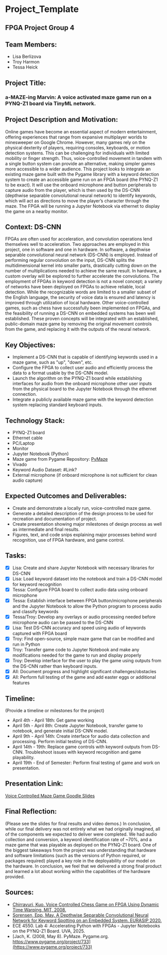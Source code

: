 # Project_Template

## FPGA Project Group 4

## Team Members:
- Lisa Berlizova
- Troy Harmon
- Tessa Heick

## Project Title:
### a-MAZE-ing Marvin: A voice activated maze game run on a PYNQ-Z1 board via TinyML network.


## Project Description and Motivation:
Online games have become an essential aspect of modern entertainment, offering experiences that
range from expansive multiplayer worlds to minesweeper on Google Chrome. However, many games rely
on the physical dexterity of players, requiring consoles, keyboards, or motion detection systems. This can
be challenging for individuals with limited mobility or finger strength. Thus, voice-controlled movement
in tandem with a single button system can provide an alternative, making simpler games more accessible
to a wider audience.
This project looks to integrate an existing maze game built with the Pygame library with a
keyword detection system to create an accessible game run on an FPGA board (the PYNQ-Z1 to be exact). It
will use the onboard microphone and button peripherals to capture audio from the player, which is then used
by the DS-CNN (depthwise separable convolutional neural network) to identify keywords, which will act as directions to move the player’s character through the maze. The FPGA will be running a Jupyter Notebook via ethernet to display the game on a nearby
monitor.

## Context: DS-CNN
FPGAs are often used for acceleration, and convolution operations lend themselves well to acceleration. Two approaches are employed in this project, one in software and one in hardware. In software, a depthwise separable convolutional neural network (DS-CNN) is employed. Instead of performing regular convolution on the input, DS-CNN splits the multidimensional kernel into smaller parts, drastically cutting down on the number of multiplications needed to achieve the same result. In hardware, a custom overlay will be explored to further accelerate the convolutions. 
The employment of FPGAs in keyword detection is not a novel concept; a variety of networks have been deployed on FPGAs to achieve reliable, local detection. While the recognizable words are limited to a smaller subset of the English language, the security of voice data is ensured and latency is improved through utilization of local hardware. Other voice-controlled games, such as chess have successfully been implemented on FPGAs, and the feasibility of running a DS-CNN on embedded systems has been well established. These proven concepts will be integrated with an established, public-domain maze game by removing the original movement controls from the game, and replacing it with the outputs of the neural network.

## Key Objectives:
- Implement a DS-CNN that is capable of identifying keywords used in a maze game, such as "up", "down", etc.
- Configure the FPGA to collect user audio and efficiently process the data to a format usable by the DS-CNN model.
- Launch the algorithm on the PYNQ-Z1 board while establishing interfaces for audio from the onboard microphone other user inputs from the physical board to the Jupyter Notebook through the ethernet connection.
- Integrate a publicly available maze game with the keyword detection system replacing standard keyboard inputs.

## Technology Stack:
- PYNQ-Z1 board
- Ethernet cable
- PC/Laptop
- Monitor
- Jupyter Notebook (Python)
- Maze game from Pygame Repository: [PyMaze](https://www.pygame.org/project/733)
- Vivado
- Keyword Audio Dataset: #Link?
- External microphone (if onboard microphone is not sufficient for clean audio capture)

## Expected Outcomes and Deliverables:
- Create and demonstrate a locally run, voice-controlled maze game.
- Generate a detailed description of the design process to be used for recreation and documentation of project.
- Create presentation showing major milestones of design process as well as intermediate and final results.
- Figures, text, and code snips explaining major processes behind word recognition, use of FPGA hardware, and game control.

## Tasks:
- [x] Lisa: Create and share Jupyter Notebook with necessary libraries for DS-CNN
- [x] Lisa: Load keyword dataset into the notebook and train a DS-CNN model for keyword recognition
- [x] Tessa: Configure FPGA board to collect audio data using onboard microphone
- [x] Tessa: Establish interface between FPGA button/microphone peripherals and the Jupyter Notebook to allow the Python program to process audio and classify keywords
- [x] Tessa/Troy: Develop any overlays or audio processing needed before microphone audio can be passed to the DS-CNN
- [x] Lisa: Test DS-CNN accuracy and speed using audio of keywords captured with FPGA board
- [x] Troy: Find open-source, simple maze game that can be modified and run in Python
- [x] Troy: Transfer game code to Jupyter Notebook and make any modifications needed for the game to run and display properly
- [x] Troy: Develop interface for the user to play the game using outputs from the DS-CNN rather than keyboard inputs.
- [x] All: Document progress and highlight significant challenges/obstacles
- [x] All: Perform full testing of the game and add easter eggs or additional features

## Timeline:
(Provide a timeline or milestones for the project)
- April 4th - April 18th: Get game working
- April 5th - April 8th: Create Jupyter Notebook, transfer game to notebook, and generate initial DS-CNN model.
- April 9th - April 14th: Create interface for audio data collection and processing. Perform initial testing of DS-CNN.
- April 14th - 19th: Replace game controls with keyword outputs from DS-CNN. Troubleshoot issues with keyword recognition and game playability.
- April 19th - End of Semester: Perform final testing of game and work on presentation.

## Presentation Link:
[Voice Controlled Maze Game Goodle Slides](https://docs.google.com/presentation/d/1qMRqGXwEbrLOZZOA26FGhKCCzrCHrXwbuXwiMyr2hqE/edit?usp=sharing)

## Final Reflection:
(Please see the slides for final results and video demos.)
In conclusion, while our final delivery was not entirely what we had originally imagined, all of the components we expected to deliver were completed. We had audio collection and conversion, a keyword identification rate of ~70%, and a maze game that was playable as deployed on the PYNQ-Z1 board. One of the biggest takeaways from the project was understanding that hardware and software limitations (such as the versions of Python required, or packages required) played a key role in the deployability of our model on the hardware. In conclusion, we feel that we delivered a strong final product and learned a lot about working within the capabilities of the hardware provided. 

## Sources:
- [Chirravuri, Kuo. Voice Controlled Chess Game on FPGA Using Dynamic Time Warping. MIT, 2008.](https://web.mit.edu/6.111/www/f2008/projects/mikekuo_Project_Final_Report.pdf)
- [Sorensen, Epp, May. A Depthwise Separable Convolutional Neural Network for Keyword Spotting on an Embedded System. EURASIP 2020.](https://www.researchgate.net/publication/342461111_A_depthwise_separable_convolutional_neural_network_for_keyword_spotting_on_an_embedded_system)
- ECE 4550. Lab 4: Accelerating Python with FPGAs - Jupyter Notebooks on the PYNQ-Z1 Board. UVA, 2025.
- [Jach, K. (2008, May 8). PyMaze. Pygame.org. https://www.pygame.org/project/733](https://www.pygame.org/project/733)
